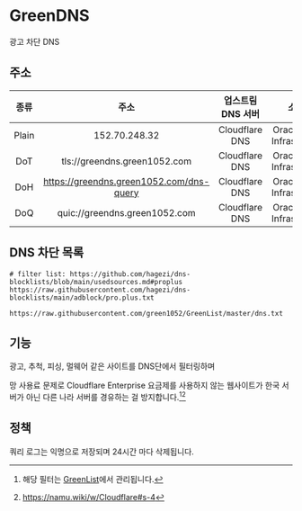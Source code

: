 # GreenDNS
광고 차단 DNS

## 주소

|  종류 |                   주소                   | 업스트림 DNS 서버 |            소재지           |
|:-----:|:----------------------------------------:|:-----------------:|:---------------------------:|
| Plain |               152.70.248.32              |   Cloudflare DNS  | Oracle Cloud Infrastructure |
|  DoT  |       tls://greendns.green1052.com       |   Cloudflare DNS  | Oracle Cloud Infrastructure |
|  DoH  | https://greendns.green1052.com/dns-query |   Cloudflare DNS  | Oracle Cloud Infrastructure |
|  DoQ  |       quic://greendns.green1052.com      |   Cloudflare DNS  | Oracle Cloud Infrastructure |

## DNS 차단 목록

```
# filter list: https://github.com/hagezi/dns-blocklists/blob/main/usedsources.md#proplus
https://raw.githubusercontent.com/hagezi/dns-blocklists/main/adblock/pro.plus.txt

https://raw.githubusercontent.com/green1052/GreenList/master/dns.txt
```

## 기능

광고, 추척, 피싱, 멀웨어 같은 사이트를 DNS단에서 필터링하며

망 사용료 문제로 Cloudflare Enterprise 요금제를 사용하지 않는 웹사이트가 한국 서버가 아닌 다른 나라 서버를 경유하는 걸 방지합니다.[^1][^2]


## 정책

쿼리 로그는 익명으로 저장되며
24시간 마다 삭제됩니다.

[^1]: 해당 필터는 [GreenList](https://github.com/green1052/GreenList)에서 관리됩니다.
[^2]: https://namu.wiki/w/Cloudflare#s-4
